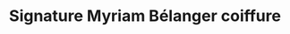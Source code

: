 ---
title: "Signature Myriam Bélanger coiffure"
url: /magog/signature-myriam-belanger-coiffure/
shop: Friseur
---